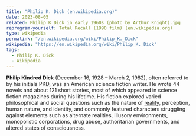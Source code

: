 ```yaml
---
title: "Philip K. Dick (en.wikipedia.org)"
date: 2023-08-05
related: Philip_K_Dick_in_early_1960s_(photo_by_Arthur_Knight).jpg
reprogram-yourself: Total Recall (1990 film) (en.wikipedia.org)
type: wikipedia
permalink: "/en.wikipedia.org/wiki/Philip_K._Dick"
wikipedia: "https://en.wikipedia.org/wiki/Philip_K._Dick"
tags:
  - Philip K. Dick
  - Wikipedia
---
```

**Philip Kindred Dick** (December 16, 1928 – March 2, 1982), often referred to by his initials PKD, was an American science fiction writer. He wrote 44 novels and about 121 short stories, most of which appeared in science fiction magazines during his lifetime. His fiction explored varied philosophical and social questions such as the nature of [reality](/en.wikipedia.org/wiki/Reality), perception, human nature, and identity, and commonly featured characters struggling against elements such as alternate realities, illusory environments, monopolistic corporations, drug abuse, authoritarian governments, and altered states of consciousness.